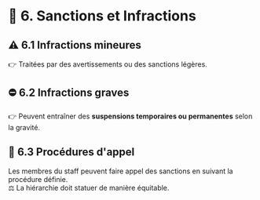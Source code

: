 # 🚨 6. Sanctions et Infractions

## ⚠️ 6.1 Infractions mineures
👉 Traitées par des avertissements ou des sanctions légères.

## ⛔ 6.2 Infractions graves
👉 Peuvent entraîner des **suspensions temporaires ou permanentes** selon la gravité.

## 📝 6.3 Procédures d'appel
Les membres du staff peuvent faire appel des sanctions en suivant la procédure définie.  
⚖️ La hiérarchie doit statuer de manière équitable.
